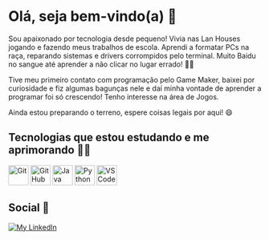 # Olá, seja bem-vindo(a) 👋

Sou apaixonado por tecnologia desde pequeno! Vivia nas Lan Houses jogando e fazendo meus trabalhos de escola. Aprendi a formatar PCs na raça, reparando sistemas e drivers corrompidos pelo terminal. Muito Baidu no sangue até aprender a não clicar no lugar errado! 👨‍🔬

Tive meu primeiro contato com programação pelo Game Maker, baixei por curiosidade e fiz algumas bagunças nele e daí minha vontade de aprender a programar foi só crescendo! Tenho interesse na área de Jogos.

Ainda estou preparando o terreno, espere coisas legais por aqui! 😄

## Tecnologias que estou estudando e me aprimorando 👨‍💻
<div style="display: inline-block">
	<img src="https://cdn.jsdelivr.net/gh/devicons/devicon/icons/git/git-original.svg" alt="Git" width="40" height="40"/>
	<img src="https://cdn.jsdelivr.net/gh/devicons/devicon/icons/github/github-original.svg" alt="GitHub" width="40" height="40"/>
	<img src="https://cdn.jsdelivr.net/gh/devicons/devicon/icons/java/java-original.svg" alt="Java" width="40" height="40"/>
	<img src="https://cdn.jsdelivr.net/gh/devicons/devicon/icons/python/python-original.svg" alt="Python" width="40" height="40"/>
	<img src="https://cdn.jsdelivr.net/gh/devicons/devicon/icons/vscode/vscode-original.svg" alt="VSCode" width="40" height="40"/>
</div>

## Social 💬
<div style="display: inline-block">
	<a href="https://www.linkedin.com/in/gabrielgmbarros">
		<img src="https://img.shields.io/badge/LinkedIn-blue?style=for-the-badge&logo=linkedin&labelColor=blue" alt="My LinkedIn"/>
	</a>
</div>

<!-- 
How did I create my readme? See below!

Images of Technologies
https://devicon.dev/

Images of Social Networks
https://shields.io/category/social
-->
